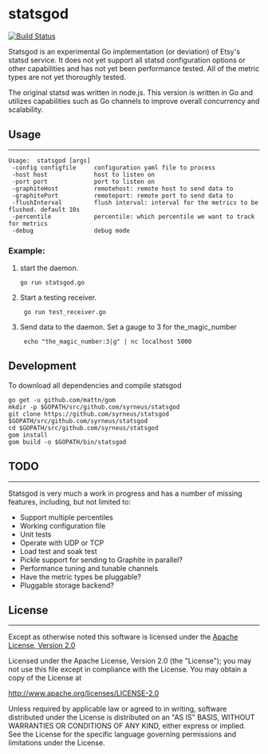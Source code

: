 statsgod
========

[![Build Status](https://travis-ci.org/syrneus/statsgod.svg?branch=master)](https://travis-ci.org/syrneus/statsgod)

Statsgod is an experimental Go implementation (or deviation) of Etsy's statsd service.  It does not yet support all statsd configuration options or other capabilities and has not yet been performance tested. All of the metric types are not yet thoroughly tested.

The original statsd was written in node.js. This version is written in Go and utilizes capabilities such as Go channels to improve overall concurrency and scalability.


## Usage
---
```
Usage:  statsgod [args]
 -config configfile		configuration yaml file to process
 -host host				host to listen on
 -port port				port to listen on
 -graphiteHost 			remotehost: remote host to send data to
 -graphitePort 			remoteport: remote port to send data to
 -flushInterval 		flush interval: interval for the metrics to be flushed. default 10s
 -percentile 			percentile: which percentile we want to track for metrics
 -debug 				debug mode
```

### Example:
1.  start the daemon.
	
		go run statsgod.go

2. Start a testing receiver.

		go run test_receiver.go

3. Send data to the daemon. Set a gauge to 3 for the_magic_number

		echo "the_magic_number:3|g" | nc localhost 5000


## Development
To download all dependencies and compile statsgod

	go get -u github.com/mattn/gom
	mkdir -p $GOPATH/src/github.com/syrneus/statsgod
	git clone https://github.com/syrneus/statsgod $GOPATH/src/github.com/syrneus/statsgod
	cd $GOPATH/src/github.com/syrneus/statsgod
	gom install
	gom build -o $GOPATH/bin/statsgod


## TODO
---
Statsgod is very much a work in progress and has a number of missing features, including, but not limited to:

* Support multiple percentiles
* Working configuration file
* Unit tests
* Operate with UDP or TCP
* Load test and soak test
* Pickle support for sending to Graphite in parallel?
* Performance tuning and tunable channels
* Have the metric types be pluggable?
* Pluggable storage backend?

## License
---
Except as otherwise noted this software is licensed under the [Apache License, Version 2.0](http://www.apache.org/licenses/LICENSE-2.0.html)

Licensed under the Apache License, Version 2.0 (the "License");
you may not use this file except in compliance with the License.
You may obtain a copy of the License at

  http://www.apache.org/licenses/LICENSE-2.0

Unless required by applicable law or agreed to in writing, software
distributed under the License is distributed on an "AS IS" BASIS,
WITHOUT WARRANTIES OR CONDITIONS OF ANY KIND, either express or implied.
See the License for the specific language governing permissions and
limitations under the License.
